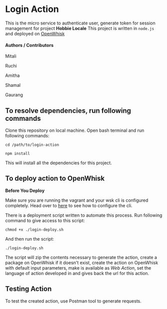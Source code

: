 # Login Action

This is the micro service to authenticate user, generate token for session management for project **Hobbie Locale**
This project is written in `node.js`  and deployed on [OpenWhisk](https://github.com/apache/incubator-openwhisk)

#### Authors / Contributors

Mitali

Ruchi

Amitha

Shamal

Gaurang


## To resolve dependencies, run following commands

Clone this repository on local machine. Open bash terminal and run following commands:

`cd /path/to/login-action` 

`npm install`

This will install all the dependencies for this project.

## To deploy action to OpenWhisk

**Before You Deploy** 

Make sure you are running the vagrant and your wsk cli is configured completely. Head over to [here](https://github.com/apache/incubator-openwhisk/tree/master/tools/vagrant#using-cli-from-outside-the-vm) to see how to configure the cli.

There is a deployment script written to automate this process.
Run following command to give access to this script:

`chmod +x ./login-deploy.sh`

And then run the script:

`./login-deploy.sh`

The script will zip the contents necessary to generate the action, create a package on OpenWhisk if it doesn't exist, create the action on OpenWhisk with default input parameters,  make is available as *Web Action*, set the language of action developed in and gives back the url for this action.

## Testing Action

To test the created action, use Postman tool to generate requests.